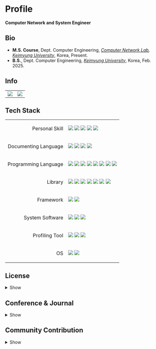# Profile

**Computer Network and System Engineer**

## Bio

- **M.S. Course**, Dept. Computer Engineering, *[Computer Network Lab](https://comnet.kmu.ac.kr), [Keimyung University](https://www.kmu.ac.kr)*, Korea, Present.
- **B.S.**, Dept. Computer Engineering, *[Keimyung University](https://www.kmu.ac.kr)*, Korea, Feb. 2025.

## Info

<table>
  <tr>
    <td><img src="https://github-readme-stats.vercel.app/api/top-langs/?username=elecbug&layout=compact&langs_count=8&theme=dark"/></td>
    <td><img src="https://github-readme-stats.vercel.app/api?username=elecbug&count_private=true&show_icons=true&rank_icon=github&theme=dark&include_all_commits=true"/></td>
  </tr>
</table>

## Tech Stack

<table>
  <tr>
    <td><p align=right>Personal Skill</p></td>
    <td><div>
      <img src="https://img.shields.io/badge/Networking-00629B?style=plastic&logo=ieee&logoColor=white"></img>
      <img src="https://img.shields.io/badge/P2P-0078D7?style=plastic&logo=ipfs&logoColor=white"></img>
      <img src="https://img.shields.io/badge/Blockchain-121D33?style=plastic&logo=blockchaindotcom&logoColor=white"></img>
      <img src="https://img.shields.io/badge/Kademlia-A9008F?style=plastic&logo=ipfs&logoColor=white"></img>
      <img src="https://img.shields.io/badge/GossipSub-00A98F?style=plastic&logo=ipfs&logoColor=white"></img>
    </div></td>
  </tr>
  <tr>
    <td><p align=right>Documenting Language</p></td>
    <td><div>
      <img src="https://img.shields.io/badge/Markdown-000000?style=plastic&logo=markdown&logoColor=white"></img>
      <img src="https://img.shields.io/badge/LaTeX-008080?style=plastic&logo=latex&logoColor=white"></img>
      <img src="https://img.shields.io/badge/HTML-E34F26?style=plastic&logo=html5&logoColor=white"></img>
      <img src="https://img.shields.io/badge/CSS-663399?style=plastic&logo=css&logoColor=white"></img>
    </div></td>
  </tr>
  <tr>
    <td><p align=right>Programming Language</p></td>
    <td><div>
      <img src="https://img.shields.io/badge/C-A8B9CC?style=plastic&logo=c&logoColor=white"></img>
      <img src="https://img.shields.io/badge/C++-00599C?style=plastic&logo=cplusplus&logoColor=white"></img>
      <img src="https://img.shields.io/badge/C%23-239120?style=plastic&logo=dotnet&logoColor=white"></img>
      <img src="https://img.shields.io/badge/Java-007396?style=plastic&logo=openjdk&logoColor=white"></img>
      <img src="https://img.shields.io/badge/Python-3776AB?style=plastic&logo=python&logoColor=white"></img>
      <img src="https://img.shields.io/badge/Go-00ADD8?style=plastic&logo=go&logoColor=white"></img>
      <img src="https://img.shields.io/badge/Rust-000000?style=plastic&logo=rust&logoColor=white"></img>
      <img src="https://img.shields.io/badge/Javascript-F7DF1E?style=plastic&logo=javascript&logoColor=white"></img>
    </div></td>
  </tr>
  <tr>
    <td><p align=right>Library</p></td>
    <td><div>
      <img src="https://img.shields.io/badge/OpenSSL-721412?style=plastic&logo=openssl&logoColor=white"></img>
      <img src="https://img.shields.io/badge/NetworkX-3776AB?style=plastic&logo=python&logoColor=white"></img>
      <img src="https://img.shields.io/badge/NumPy-013243?style=plastic&logo=numpy&logoColor=white"></img>
      <img src="https://img.shields.io/badge/SciPy-8CAAE6?style=plastic&logo=scipy&logoColor=white"></img>
      <img src="https://img.shields.io/badge/Pandas-AA8CE6?style=plastic&logo=pandas&logoColor=white"></img>
      <img src="https://img.shields.io/badge/Matplot-E68CAA?style=plastic&logo=python&logoColor=white"></img>
      <img src="https://img.shields.io/badge/libp2p-00ADD8?style=plastic&logo=ipfs&logoColor=white"></img>
    </div></td>
  </tr>
  <tr>
    <td><p align=right>Framework</p></td>
    <td><div>
      <img src="https://img.shields.io/badge/.NET-512BD4?style=plastic&logo=dotnet&logoColor=white"></img>
      <img src="https://img.shields.io/badge/Node.js-5FA04E?style=plastic&logo=node.js&logoColor=white"></img>
    </div></td>
  </tr>
  <tr>
    <td><p align=right>System Software</p></td>
    <td><div>
      <img src="https://img.shields.io/badge/Git-EE4C2C?style=plastic&logo=git&logoColor=white"></img>
      <img src="https://img.shields.io/badge/Docker-2496ED?style=plastic&logo=docker&logoColor=white"></img>
      <img src="https://img.shields.io/badge/MySQL-4479A1?style=plastic&logo=mysql&logoColor=white"></img>
    </div></td>
  </tr>
  <tr>
    <td><p align=right>Profiling Tool</p></td>
    <td><div>
      <img src="https://img.shields.io/badge/Prometheus-E6522C?style=plastic&logo=prometheus&logoColor=white"></img>
      <img src="https://img.shields.io/badge/Grafana-F46800?style=plastic&logo=grafana&logoColor=white"></img>
      <img src="https://img.shields.io/badge/Wireshark-1679A7?style=plastic&logo=wireshark&logoColor=white"></img>
    </div></td>
  </tr>
  <tr>
    <td><p align=right>OS</p></td>
    <td><div>
      <img src="https://img.shields.io/badge/Linux-2E2E2E?style=plastic&logo=linux&logoColor=white"></img>
      <img src="https://img.shields.io/badge/Ubuntu-DD4814?style=plastic&logo=ubuntu&logoColor=white"></img>
    </div></td>
  </tr>
</table>

## License

<details>
<summary>Show</summary>

- 정보처리기사, 한국산업인력공단(HRDK), Sep. 12, 2025.
- 정보·컴퓨터 교원 자격증 2급, 대한민국 교육부, Feb. 18, 2025.
- 승강기기능사, 한국산업인력공단(HRDK), Jun. 21, 2019.
- 전기기능사, 한국산업인력공단(HRDK), Dec. 12, 2018.

</details>

## Conference & Journal

<details>
<summary>Show</summary>

- **이성욱**, 주홍택, **"K-P2PLab: P2P 네트워크 토폴로지 분석을 위한 테스트베드 및 분석 플랫폼 개발,"** *KNOM Review,* vol. 27, no. 2, pp. 40-48, Dec. 2024.
  - [doi:10.22670/knom.2024.27.2.40](https://doi.org/10.22670/knom.2024.27.2.40).
- **이성욱**, 김형엽, 김승민, 주홍택, **"GossipSub Protocol 기반 P2P 네트워크에서 통신 지연시간이 브로드캐스트 효율성에 미치는 영향분석,"** *2025 통신망운용관리 학술대회,* Daejeon, Korea, pp. 12-16, Apr. 2025.
  - [Online](http://dpnm.postech.ac.kr/papers/KNOM/25/KNOM2025_proceedings.pdf).
- **S. Lee**, H. Kim, S. Kim and H. Ju, **"An Analysis of the Impact of Network Delay and Churn on Broadcast Efficiency in GossipSub-based P2P Networks,"** *2025 25th Asia-Pacific Network Operations and Management Symposium (APNOMS),* Kaohsiung, Taiwan, pp. 1-4, Sep. 2025.
  - [doi: 10.23919/APNOMS67058.2025.11181302](https://doi.org/10.23919/APNOMS67058.2025.11181302).
- **S. Lee**, H. Kim, S. Kim and H. Ju, **"K-P2PLab: A Scalable Docker Swarm-Based Testbed for Peer-to-Peer Topology Analysis,"** *2025 25th Asia-Pacific Network Operations and Management Symposium (APNOMS),* Kaohsiung, Taiwan, pp. 1-4, Sep. 2025.
  - [doi: 10.23919/APNOMS67058.2025.11181317](https://doi.org/10.23919/APNOMS67058.2025.11181317).

</details>

## Community Contribution

<details>
<summary>Show</summary>

- **Docker Korea Translation Project**
  - Maintainer of [Docker Korea](https://github.com/docker-ko/docker-ko.github.io), translating Docker official documentation into Korean to support local developers.
- **KMU Developer Group Save**
  - Maintainer of [KMU Developer Group Save](https://github.com/kmu-save), online study group for development at Keimyung University.

</details>

<!--
## Award

<details>
<summary>Show</summary>

- 창의 IT 경진대회, 프로그램 해커톤 - 우수상, 계명대학교, Oct. 22, 2022.
- 국가우수장학금(이공계), 과학기술정보통신부, Oct. 31, 2023
- 인공지능 소프트웨어 경진대회, AI 프로그램 - 대상, 계명대학교, Sep. 09, 2024
- 창립 125주년 기념 대학생 에세이 대회, 자연공학분야 - 우수상, 계명대학교, Dec. 06, 2024.

</details>
-->
